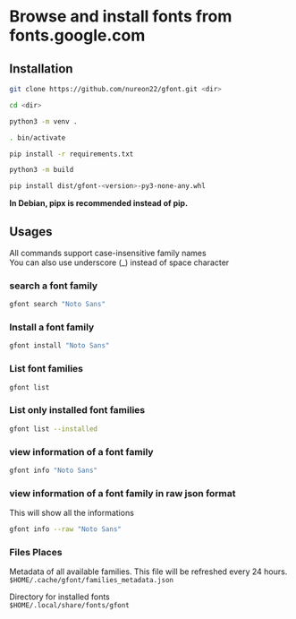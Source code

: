 # Browse and install fonts from fonts.google.com

## Installation
```sh
git clone https://github.com/nureon22/gfont.git <dir>

cd <dir>

python3 -m venv .

. bin/activate

pip install -r requirements.txt

python3 -m build

pip install dist/gfont-<version>-py3-none-any.whl
```
**In Debian, pipx is recommended instead of pip.**

## Usages
All commands support case-insensitive family names\
You can also use underscore (_) instead of space character

### search a font family
```sh
gfont search "Noto Sans"
```

### Install a font family
```sh
gfont install "Noto Sans"
```

### List font families
```sh
gfont list
```

### List only installed font families
```sh
gfont list --installed
```

### view information of a font family
```sh
gfont info "Noto Sans"
```

### view information of a font family in raw json format
This will show all the informations
```sh
gfont info --raw "Noto Sans"
```


### Files Places

Metadata of all available families. This file will be refreshed every 24 hours.\
`$HOME/.cache/gfont/families_metadata.json`

Directory for installed fonts\
`$HOME/.local/share/fonts/gfont`